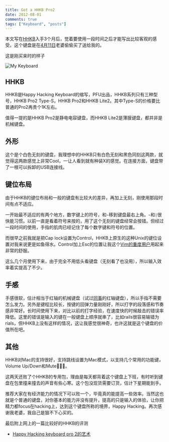 ```yaml
---
title: Got a HHKB Pro2
date: 2012-08-01
comments: true
tags: ["Keyboard", "posts"]
---
```


本文写在[HHKB](http://en.wikipedia.org/wiki/Happy_Hacking_Keyboard)入手3个月后，觉着要使用一段时间之后才能写出比较客观的感受。这个键盘是在[4月11日](http://weibo.com/2051369563/ye9QmzIwW)老婆偷偷买了送给我的。

这是刚买来时的样子

![My Keyboard](http://ww3.sinaimg.cn/bmiddle/7a456a5bjw1drw179o1apj.jpg)

## HHKB

HHKB是Happy Hacking Keyboard的缩写，PFU出品，HHKB系列只有三种型号，HHKB
Pro2 Type-S，HHKB Pro2和HHKB
Lite2。其中Type-S的价格要比普通的Pro2再贵个1K左右。

值得一提的是HHKB Pro2是静电电容键盘，而HHKB
Lite2是薄膜键盘，都并非是机械键盘。

## 外形

这个是个白色无刻的键盘，我理想中的HHKB只有白色无刻和黑色同刻这两款，就觉得这两款感觉上非常Cool，一让人看到就有种装X的感觉。在连接方面，键盘带了一根可以拆卸的USB连接线。

## 键位布局

由于HHKB的键位布局和一般的键盘有比较大的差异，再加上无刻，刚使用那段时间有点不适应。

一开始最不适应的有两个地方，数字键上的符号，和`~`移到键盘最右上角。`~`和`|`很快能习惯。以前一直是看着符号来按的，用了这个无刻的键盘经常会按错。但经过一段时间的使用，手指的肌肉已经记住了每个数字键和符号的位置。

而很早之前我就是把Cap lock设置为Control，HHKB上原生的这种Unix的键位设置对我来说更是如鱼得水。Control加上Esc的位置让我这个[Vim的重度用户](https://bitbucket.org/kaichen/vimrc)用起来非常的舒服。

这么几个月使用下来，由于完全不用低头看键盘（无刻看了也没用），所以输入效率着实提高了不少。

## 手感

手感很软，估计相当于红轴的机械键盘（试过[同事](https://plus.google.com/100461408096595815099)的红轴键盘），所以手指不需要怎么发力。另外是键程比较长，按键的回弹力量刚刚好，所以打字的段落感和节奏感非常好。长时间使用下来，对比以前的打字经验，在速度快的时候敲击的错误率降低。这里的错误是输入的键在一般键盘上顺序就串了，比如rails很容易输错为rials，但HHKB上没有这样的情况，这让我感觉很神奇，也许这就是这个键盘的价值所在吧。

## 其他

HHKB对Mac的支持很好，支持跳线设置为Mac模式，以支持几个常用的功能键，Volume Up/Down和Mute。

这两天还败了个HHKB的专用包，理由是每天都背着这个键盘上下班，有时听到键盘在包里撞来撞去的声音有些心寒。这个包没现货需要订货，估计下星期能到手。

推荐大家在有经济能力的情况下可以败一个，毕竟真的能提高一些效率。当然这也就是个普通的键盘，对你基本的能力并没有提升，提高的只是输入的体验，让你把精力都focus在hacking上，达到这个键盘所称的境界，Happy Hacking。再次感谢我老婆，我自己是狠不下心买的。

最后附上网上的一篇比较好的HHKB的评测

- [Happy Hacking keyboard pro 2的艺术](http://cyher.net/peripherals/the-art-of-hhkb-pro-2)
